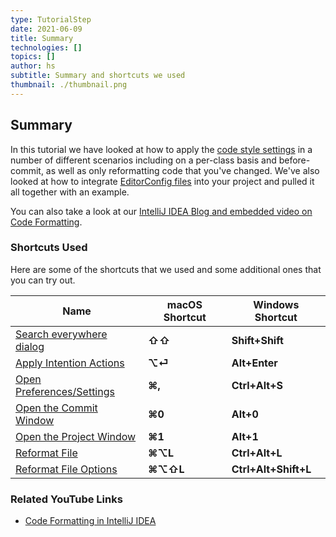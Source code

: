 ```yaml
---
type: TutorialStep
date: 2021-06-09
title: Summary
technologies: []
topics: []
author: hs
subtitle: Summary and shortcuts we used
thumbnail: ./thumbnail.png
---
```


## Summary
In this tutorial we have looked at how to apply the [code style settings](https://www.jetbrains.com/help/idea/configuring-code-style.html) in a number of different scenarios including on a per-class basis and before-commit, as well as only reformatting code that you've changed. We've also looked at how to integrate [EditorConfig files](https://editorconfig.org/) into your project and pulled it all together with an example. 

You can also take a look at our [IntelliJ IDEA Blog and embedded video on Code Formatting](https://blog.jetbrains.com/idea/2020/06/code-formatting/).

### Shortcuts Used
Here are some of the shortcuts that we used and some additional ones that you can try out. 

| Name                                                                                                          | macOS Shortcut | Windows Shortcut     |
|---------------------------------------------------------------------------------------------------------------|----------------|----------------------|
| [Search everywhere dialog](https://www.jetbrains.com/help/idea/searching-everywhere.html)                     | **⇧⇧**         | **Shift+Shift**      |
| [Apply Intention Actions](https://www.jetbrains.com/help/idea/intention-actions.html#apply-intention-actions) | **⌥⏎**         | **Alt+Enter**        |
| [Open Preferences/Settings](https://www.jetbrains.com/help/idea/configure-project-settings.html)              | **⌘,**         | **Ctrl+Alt+S**       |
| [Open the Commit Window](https://www.jetbrains.com/help/idea/commit-and-push-changes.html#commit)             | **⌘0**         | **Alt+0**            |
| [Open the Project Window](https://www.jetbrains.com/help/idea/project-tool-window.html)                       | **⌘1**         | **Alt+1**            |
| [Reformat File](https://www.jetbrains.com/help/idea/reformat-and-rearrange-code.html#reformat_code)           | **⌘⌥L**        | **Ctrl+Alt+L**       |
| [Reformat File Options](https://www.jetbrains.com/help/idea/reformat-and-rearrange-code.html#reformat_file)   | **⌘⌥⇧L**       | **Ctrl+Alt+Shift+L** |

### Related YouTube Links
- [Code Formatting in IntelliJ IDEA](https://www.youtube.com/watch?v=vjVWjocENLg)
